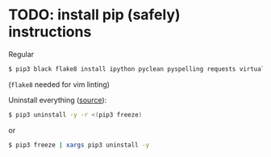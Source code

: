 # TODO: install pip (safely) instructions

Regular
```bash
$ pip3 black flake8 install ipython pyclean pyspelling requests virtualenv git+https://github.com/jeffkaufman/icdiff.git
```
(`flake8` needed for vim linting)

Uninstall everything ([source](https://stackoverflow.com/questions/11248073/what-is-the-easiest-way-to-remove-all-packages-installed-by-pip)):
```bash
$ pip3 uninstall -y -r <(pip3 freeze)
```
or
```bash
$ pip3 freeze | xargs pip3 uninstall -y
```
